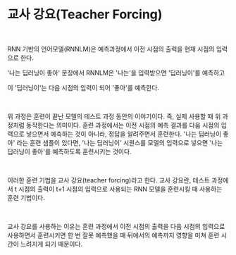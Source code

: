 # 교사 강요(Teacher Forcing)

<br>

RNN 기반의 언어모델(RNNLM)은 예측과정에서 이전 시점의 출력을 현재 시점의 입력으로 한다.

'나는 딥러닝이 좋아' 문장에서 RNNLM은 '나는'을 입력받으면 '딥러닝이'를 예측하고

이 '딥러닝이'는 다음 시점의 입력이 되어 '좋아'를 예측한다.

<br>

위 과정은 훈련이 끝난 모델의 테스트 과정 동안의 이야기이다. 즉, 실제 사용할 때 위 과정처럼 동작한다는 의미이다. 훈련 과정에서는 이전 시점의 예측 결과를 다음 시점의 입력으로 넣으면서 예측하는 것이 아니라, 정답을 알려주면서 훈련한다. '나는 딥러닝이 좋아' 라는 훈련 샘플이 있다면, '나는 딥러닝이' 시퀀스를 모델의 입력으로 넣으면 '나는 딥러닝이 좋아'를 예측하도록 훈련시키는 것이다.

<br>

이러한 훈련 기법을 교사 강요(teacher forcing)라고 한다. 교사 강요란, 테스트 과정에서 t 시점의 출력이 t+1 시점의 입력으로 사용되는 RNN 모델을 훈련시킬 때 사용하는 훈련 기법이다.

<br>

교사 강요를 사용하는 이유는 훈련 과정에서 이전 시점의 출력을 다음 시점의 입력으로 사용하면서 훈련시키면 한 번 잘못 예측했을 때 뒤에서의 예측까지 영향을 미쳐 훈련 시간이 느려지게 되기 때문이다.

